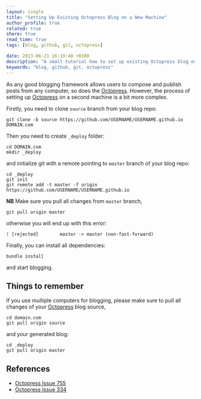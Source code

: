 ```yaml
---
layout: single
title: "Setting Up Existing Octopress Blog on a New Machine"
author_profile: true
related: true
share: true
read_time: true
tags: [blog, github, git, octopress]

date: 2013-06-21 16:19:40 +0100
description: "A small tutorial how to set up existing Octopress blog on a new machine."
keywords: "blog, github, git, octopress"
---
```


As any good blogging framework allows users to compose and publish posts from any computer, so does the [Octopress][octo]. However, the process of setting up [Octopress][octo] on a second machine is a bit more complex.

<!--more-->

[octo]:http://octopress.org/

Firstly, you need to clone `source` branch from your blog repo:

```
git clone -b source https://github.com/USERNAME/USERNAME.github.io DOMAIN.com
```

Then you need to create `_deploy` folder:

```
cd DOMAIN.com
mkdir _deploy
```

and initialize git with a remote pointing to `master` branch of your blog repo:

```
cd _deploy
git init
git remote add -t master -f origin https://github.com/USERNAME/USERNAME.github.io
```

**NB** Make sure you pull all changes from `master` branch,

```
git pull origin master
```

otherwise you will end up with this error:

```
! [rejected]        master -> master (non-fast-forward)
```

Finally, you can install all dependencies:

```
bundle install
```

and start blogging.


## Things to remember

If you use multiple computers for blogging, please make sure to pull 
all changes of your [Octopress][octo] blog source,

```
cd domain.com
git pull origin source

```

and your generated blog:

```
cd _deploy
git pull origin master
```


## References

* [Octopress Issue 755][gh-issue-1]
* [Octopress Issue 334][gh-issue-2]

[gh-issue-1]:https://github.com/imathis/octopress/issues/755
[gh-issue-2]:https://github.com/imathis/octopress/issues/334

